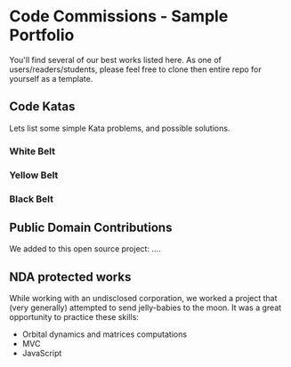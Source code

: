 # Code Commissions - Sample Portfolio
You'll find several of our best works listed here. As one of users/readers/students, please feel free to clone then entire repo for yourself as a template.

## Code Katas
Lets list some simple Kata problems, and possible solutions.

### White Belt

### Yellow Belt

### Black Belt

## Public Domain Contributions
We added to this open source project:
....

## NDA protected works
While working with an undisclosed corporation, we worked a project that (very generally) attempted to send jelly-babies to the moon.
It was a great opportunity to practice these skills:
 - Orbital dynamics and matrices computations
 - MVC
 - JavaScript
